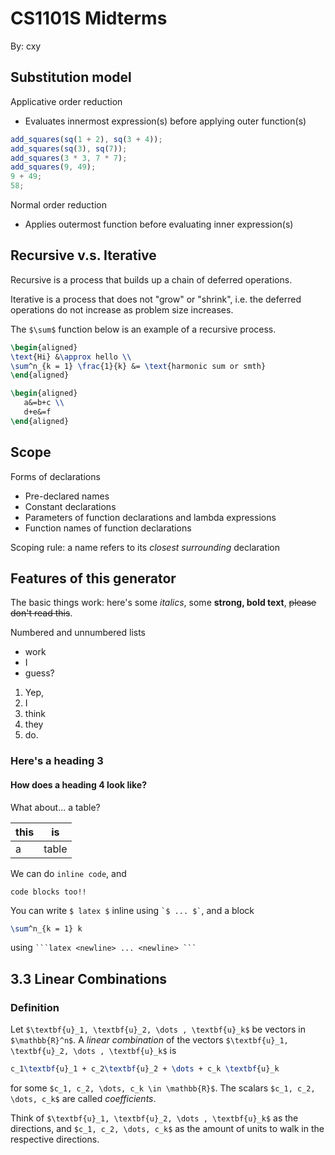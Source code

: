 # CS1101S Midterms

By: cxy

## Substitution model

Applicative order reduction

- Evaluates innermost expression(s) before applying outer function(s)

```javascript
add_squares(sq(1 + 2), sq(3 + 4));
add_squares(sq(3), sq(7));
add_squares(3 * 3, 7 * 7);
add_squares(9, 49);
9 + 49;
58;
```

Normal order reduction

- Applies outermost function before evaluating inner expression(s)

## Recursive v.s. Iterative

Recursive is a process that builds up a chain of deferred operations.

Iterative is a process that does not "grow" or "shrink", i.e. the deferred operations do not increase as problem size increases.

The `$\sum$` function below is an example of a recursive process.

```latex
\begin{aligned}
\text{Hi} &\approx hello \\
\sum^n_{k = 1} \frac{1}{k} &= \text{harmonic sum or smth}
\end{aligned}
```

```latex
\begin{aligned}
   a&=b+c \\
   d+e&=f
\end{aligned}
```

## Scope

Forms of declarations

- Pre-declared names
- Constant declarations
- Parameters of function declarations and lambda expressions
- Function names of function declarations

Scoping rule: a name refers to its _closest surrounding_ declaration

## Features of this generator

The basic things work: here's some _italics_, some **strong, bold text**, ~~please don't read this~~.

Numbered and unnumbered lists

- work
- I
- guess?

1. Yep,
2. I
3. think
4. they
5. do.

### Here's a heading 3

#### How does a heading 4 look like?

What about... a table?

| this | is    |
| ---- | ----- |
| a    | table |

We can do `inline code`, and

```
code blocks too!!
```

You can write `$ latex $` inline using `` `$ ... $` ``, and a block

```latex
\sum^n_{k = 1} k
```

using ` ```latex <newline> ... <newline> ``` `

## 3.3 Linear Combinations

### Definition

Let `$\textbf{u}_1, \textbf{u}_2, \dots , \textbf{u}_k$` be vectors in `$\mathbb{R}^n$`. A _linear combination_ of the vectors `$\textbf{u}_1, \textbf{u}_2, \dots , \textbf{u}_k$` is

```latex
c_1\textbf{u}_1 + c_2\textbf{u}_2 + \dots + c_k \textbf{u}_k
```

for some `$c_1, c_2, \dots, c_k \in \mathbb{R}$`. The scalars `$c_1, c_2, \dots, c_k$` are called _coefficients_.

Think of `$\textbf{u}_1, \textbf{u}_2, \dots , \textbf{u}_k$` as the directions, and `$c_1, c_2, \dots, c_k$` as the amount of units to walk in the respective directions.
